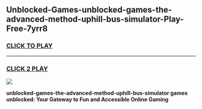 
## Unblocked-Games-unblocked-games-the-advanced-method-uphill-bus-simulator-Play-Free-7yrr8
<h3>
<a href="https://premium76.site?title=unblocked-games-the-advanced-method-uphill-bus-simulator&ref=15A">CLICK TO PLAY</a></h3>
<hr>

<h3>
<a href="https://premium76.site?title=unblocked-games-the-advanced-method-uphill-bus-simulator&ref=15A">CLICK 2 PLAY</a>
  
</h3>

<a href="https://premium76.site?title=unblocked-games-the-advanced-method-uphill-bus-simulator&ref=15A"><img src="https://clearcache.store/games.png"></a>


**unblocked-games-the-advanced-method-uphill-bus-simulator games unblocked: Your Gateway to Fun and Accessible Online Gaming**
